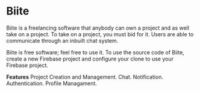 # Biite
Biite is a freelancing software that anybody can own a project and as well take on a project. To take on a project, you must bid for it. 
Users are able to communicate through an inbuilt chat system.

Biite is free software; feel free to use it. 
To use the source code of Biite, create a new Firebase project and configure your clone to use your Firebase project.

**Features**
Project Creation and Management.
Chat.
Notification.
Authentication.
Profile Managament.


